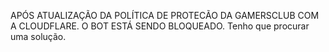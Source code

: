 APÓS ATUALIZAÇÃO DA POLÍTICA DE PROTECÃO DA GAMERSCLUB COM A CLOUDFLARE. 
O BOT ESTÁ SENDO BLOQUEADO.
Tenho que procurar uma solução.
